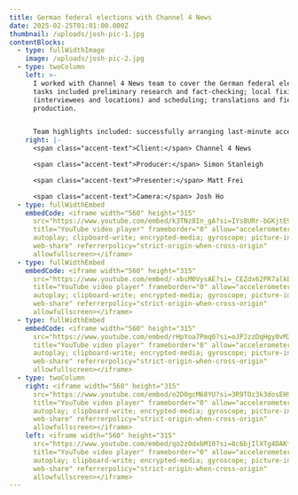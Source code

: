 ```yaml
---
title: German federal elections with Channel 4 News
date: 2025-02-25T01:01:00.000Z
thumbnail: /uploads/josh-pic-1.jpg
contentBlocks:
  - type: fullWidthImage
    image: /uploads/josh-pic-2.jpg
  - type: twoColumn
    left: >-
      I worked with Channel 4 News team to cover the German federal election. My
      tasks included preliminary research and fact-checking; local fixing
      (interviewees and locations) and scheduling; translations and field
      production.


      Team highlights included: successfully arranging last-minute access to a final pre-election event with Friedrich Merz, including presenting on-site during the event; gaining access to some of the key AfD politicians, including Alice Weidel, Beatrix von Storch (long-form studio interview) and Rene Springer (on-location interview); safely accessing two AfD rallies and gaining relevant vox pops; securing valuable live guests on a very short notice.
    right: |-
      <span class="accent-text">Client:</span> Channel 4 News

      <span class="accent-text">Producer:</span> Simon Stanleigh

      <span class="accent-text">Presenter:</span> Matt Frei

      <span class="accent-text">Camera:</span> Josh Ho
  - type: fullWidthEmbed
    embedCode: <iframe width="560" height="315"
      src="https://www.youtube.com/embed/k3TNz8In_gA?si=IYs8URr-bGKjtE9M"
      title="YouTube video player" frameborder="0" allow="accelerometer;
      autoplay; clipboard-write; encrypted-media; gyroscope; picture-in-picture;
      web-share" referrerpolicy="strict-origin-when-cross-origin"
      allowfullscreen></iframe>
  - type: fullWidthEmbed
    embedCode: <iframe width="560" height="315"
      src="https://www.youtube.com/embed/-xbsM0VysAE?si=_CEZdx62PR7alkLU"
      title="YouTube video player" frameborder="0" allow="accelerometer;
      autoplay; clipboard-write; encrypted-media; gyroscope; picture-in-picture;
      web-share" referrerpolicy="strict-origin-when-cross-origin"
      allowfullscreen></iframe>
  - type: fullWidthEmbed
    embedCode: <iframe width="560" height="315"
      src="https://www.youtube.com/embed/rHpYoa7Pmq0?si=oJPJzzDqHgy0vM2O"
      title="YouTube video player" frameborder="0" allow="accelerometer;
      autoplay; clipboard-write; encrypted-media; gyroscope; picture-in-picture;
      web-share" referrerpolicy="strict-origin-when-cross-origin"
      allowfullscreen></iframe>
  - type: twoColumn
    right: <iframe width="560" height="315"
      src="https://www.youtube.com/embed/o2D0gcM68YU?si=3R9TOz3k3dosEHSq"
      title="YouTube video player" frameborder="0" allow="accelerometer;
      autoplay; clipboard-write; encrypted-media; gyroscope; picture-in-picture;
      web-share" referrerpolicy="strict-origin-when-cross-origin"
      allowfullscreen></iframe>
    left: <iframe width="560" height="315"
      src="https://www.youtube.com/embed/qo2z0dxbM10?si=8c6bjIlXTg4DAKfK"
      title="YouTube video player" frameborder="0" allow="accelerometer;
      autoplay; clipboard-write; encrypted-media; gyroscope; picture-in-picture;
      web-share" referrerpolicy="strict-origin-when-cross-origin"
      allowfullscreen></iframe>
---
```

